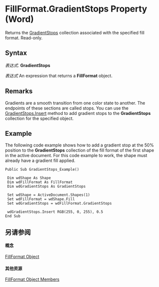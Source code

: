 
# FillFormat.GradientStops Property (Word)

Returns the [GradientStops](http://msdn.microsoft.com/library/365949f0-29b3-76e1-1163-2ac870f68f7a%28Office.15%29.aspx) collection associated with the specified fill format. Read-only.


## Syntax

 _表达式_. **GradientStops**

 _表达式_ An expression that returns a **FillFormat** object.


## Remarks

Gradients are a smooth transition from one color state to another. The endpoints of these sections are called stops. You can use the [GradientStops.Insert](http://msdn.microsoft.com/library/98aec7ed-44f9-c9b4-7a1a-e5b9a1d26d95%28Office.15%29.aspx) method to add gradient stops to the **GradientStops** collection for the specified object.


## Example

The following code example shows how to add a gradient stop at the 50% position to the  **GradientStops** collection of the fill format of the first shape in the active document. For this code example to work, the shape must already have a gradient fill applied.


```
Public Sub GradientStops_Example() 
 
 Dim wdShape As Shape 
 Dim wdFillFormat As FillFormat 
 Dim wdGradientStops As GradientStops 
 
 Set wdShape = ActiveDocument.Shapes(1) 
 Set wdFillFormat = wdShape.Fill 
 Set wdGradientStops = wdFillFormat.GradientStops 
 
 wdGradientStops.Insert RGB(255, 0, 255), 0.5 
End Sub
```


## 另请参阅


#### 概念


[FillFormat Object](39205d07-9e37-1be1-ec4a-93ba8bac2f26.md)
#### 其他资源


[FillFormat Object Members](http://msdn.microsoft.com/library/09251952-b63e-4886-d2fa-938e27dba15a%28Office.15%29.aspx)